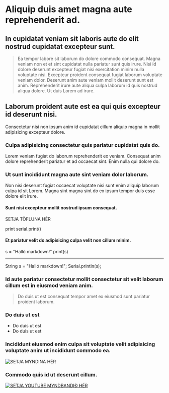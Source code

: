 # Aliquip duis amet magna aute reprehenderit ad.

## In cupidatat veniam sit laboris aute do elit nostrud cupidatat excepteur sunt.

>Ea tempor labore sit laborum do dolore commodo consequat. Magna veniam non et et sint cupidatat nulla pariatur sunt quis irure. Nisi id dolore deserunt excepteur fugiat nisi exercitation minim nulla voluptate nisi. Excepteur proident consequat fugiat laborum voluptate veniam dolor. Deserunt anim aute veniam mollit deserunt sunt est anim. Reprehenderit irure aute aliqua culpa laborum id quis nostrud aliqua dolore. Ut duis Lorem ad irure.

## Laborum proident aute est ea qui quis excepteur id deserunt nisi.

Consectetur nisi non ipsum anim id cupidatat cillum aliquip magna in mollit adipisicing excepteur dolore. 

### Culpa adipisicing consectetur quis pariatur cupidatat quis do.

Lorem veniam fugiat do laborum reprehenderit ex veniam. Consequat anim dolore reprehenderit pariatur et ad occaecat sint. Enim nulla qui dolore do. 

### Ut sunt incididunt magna aute sint veniam dolor laborum.

Non nisi deserunt fugiat occaecat voluptate nisi sunt enim aliquip laborum culpa id sit Lorem. Magna sint magna sint do ex ipsum tempor duis esse dolore elit irure.

#### Sunt nisi excepteur mollit nostrud ipsum consequat.

SETJA TÖFLUNA HÉR

print     serial.print()




#### Et pariatur velit do adipisicing culpa velit non cillum minim.

s = "Halló markdown!"
print(s)

---

String s = "Halló markdown!";
Serial.println(s);

### Id aute pariatur consectetur mollit consectetur sit velit laborum cillum est in eiusmod veniam anim.

>Do duis ut est consequat tempor amet ex eiusmod sunt pariatur proident laborum.

### Do duis ut est
* Do duis ut est
* Do duis ut est 

### Incididunt eiusmod enim culpa sit voluptate velit adipisicing voluptate anim ut incididunt commodo ea.

![SETJA MYNDINA HÉR](https://tskoli.is/wp-content/uploads/2019/06/skolavorduholt-705x475.jpg)

### Commodo quis id ut deserunt cillum.

[![SETJA YOUTUBE MYNDBANDIÐ HÉR](https://www.google.com/url?sa=i&url=https%3A%2F%2Fjamesbachini.com%2Fmarkdown-tutorial%2F&psig=AOvVaw1lpz_Ut5xt029PhXT5EfGk&ust=1637325040454000&source=images&cd=vfe&ved=0CAsQjRxqFwoTCMjdp6D1ofQCFQAAAAAdAAAAABAD)](https://www.youtube.com/watch?v=dQw4w9WgXcQ)


